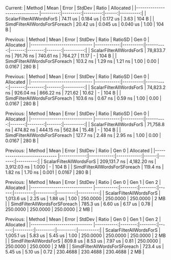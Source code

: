 ﻿Current:
|                        Method |     Mean |    Error |   StdDev | Ratio | Allocated |
|------------------------------ |---------:|---------:|---------:|------:|----------:|
|      ScalarFilterAllWordsForS | 74.11 us | 0.184 us | 0.172 us |  3.63 |     104 B |
| SimdFilterAllWordsForSForeach | 20.42 us | 0.045 us | 0.040 us |  1.00 |     104 B |

Previous:
|                        Method |        Mean |     Error |    StdDev |  Ratio | RatioSD |  Gen 0 | Allocated |
|------------------------------ |------------:|----------:|----------:|-------:|--------:|-------:|----------:|
|      ScalarFilterAllWordsForS | 78,833.7 ns | 791.76 ns | 740.61 ns | 764.27 |   11.17 |      - |     104 B |
| SimdFilterAllWordsForSForeach |    103.2 ns |   1.29 ns |   1.21 ns |   1.00 |    0.00 | 0.0167 |     280 B |

Previous:
|                        Method |        Mean |     Error |    StdDev |  Ratio | RatioSD |  Gen 0 | Allocated |
|------------------------------ |------------:|----------:|----------:|-------:|--------:|-------:|----------:|
|      ScalarFilterAllWordsForS | 74,823.2 ns | 926.04 ns | 866.22 ns | 721.62 |   10.62 |      - |     104 B |
| SimdFilterAllWordsForSForeach |    103.6 ns |   0.67 ns |   0.59 ns |   1.00 |    0.00 | 0.0167 |     280 B |

Previous:
|                        Method |        Mean |     Error |    StdDev |  Ratio | RatioSD |  Gen 0 | Allocated |
|------------------------------ |------------:|----------:|----------:|-------:|--------:|-------:|----------:|
|      ScalarFilterAllWordsForS | 71,758.8 ns | 474.82 ns | 444.15 ns | 562.84 |   15.48 |      - |     104 B |
| SimdFilterAllWordsForSForeach |    127.7 ns |   2.48 ns |   2.95 ns |   1.00 |    0.00 | 0.0167 |     280 B |

Previous:
|                        Method |         Mean |       Error |      StdDev | Ratio |  Gen 0 | Allocated |
|------------------------------ |-------------:|------------:|------------:|------:|-------:|----------:|
|      ScalarFilterAllWordsForS | 209,131.7 ns | 4,182.20 ns | 3,912.03 ns | 1.000 |      - |     104 B |
| SimdFilterAllWordsForSForeach |     119.4 ns |     1.82 ns |     1.70 ns | 0.001 | 0.0167 |     280 B |

Previous: 
|                        Method |       Mean |   Error |  StdDev | Ratio |    Gen 0 |    Gen 1 |    Gen 2 | Allocated |
|------------------------------ |-----------:|--------:|--------:|------:|---------:|---------:|---------:|----------:|
|      ScalarFilterAllWordsForS | 1,013.6 us | 2.25 us | 1.88 us |  1.00 | 250.0000 | 250.0000 | 250.0000 |      2 MB |
| SimdFilterAllWordsForSForeach |   785.3 us | 6.60 us | 6.17 us |  0.78 | 250.0000 | 250.0000 | 250.0000 |      2 MB |

Previous:
|                        Method |       Mean |   Error |  StdDev | Ratio |    Gen 0 |    Gen 1 |    Gen 2 | Allocated |
|------------------------------ |-----------:|--------:|--------:|------:|---------:|---------:|---------:|----------:|
|      ScalarFilterAllWordsForS | 1,005.1 us | 5.83 us | 5.45 us |  1.00 | 250.0000 | 250.0000 | 250.0000 |      2 MB |
|        SimdFilterAllWordsForS |   809.8 us | 8.53 us | 7.97 us |  0.81 | 250.0000 | 250.0000 | 250.0000 |      2 MB |
| SimdFilterAllWordsForSForeach |   723.4 us | 5.45 us | 5.10 us |  0.72 | 230.4688 | 230.4688 | 230.4688 |      2 MB |
